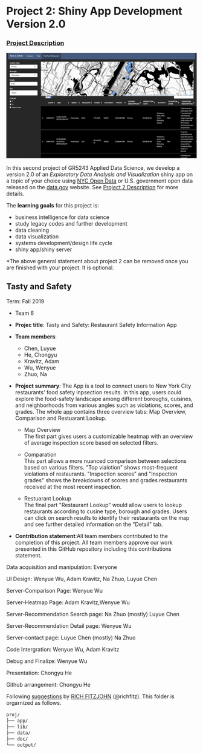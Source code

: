 # Project 2: Shiny App Development Version 2.0

### [Project Description](doc/project2_desc.md)

![screenshot](doc/Restaurant.png)

In this second project of GR5243 Applied Data Science, we develop a version 2.0 of an *Exploratory Data Analysis and Visualization* shiny app on a topic of your choice using [NYC Open Data](https://opendata.cityofnewyork.us/) or U.S. government open data released on the [data.gov](https://data.gov/) website. See [Project 2 Description](doc/project2_desc.md) for more details.  

The **learning goals** for this project is:

- business intelligence for data science
- study legacy codes and further development
- data cleaning
- data visualization
- systems development/design life cycle
- shiny app/shiny server

*The above general statement about project 2 can be removed once you are finished with your project. It is optional.

## Tasty and Safety
Term: Fall 2019

+ Team 6
+ **Projec title**: Tasty and Safety: Restaurant Safety Information App 
+ **Team members**:
	+ Chen, Luyue
	+ He, Chongyu
	+ Kravitz, Adam
	+ Wu, Wenyue
	+ Zhuo, Na

+ **Project summary**: The App is a tool to connect users to New York City restaurants' food safety inpsection results. In this app, users could explore the food-safety landscape among different boroughs, cuisines, and neighborhoods from various angles such as violations, scores, and grades. The whole app contains three overview tabs: Map Overview, Comparison and Restuarant Lookup.    

	+ Map Overview  
	The first part gives users a customizable heatmap with an overview of average inspection score based on selected filters.
        
	+ Comparation  
	This part allows a more nuanced comparison between selections based on various filters. "Top vialotion" shows most-frequent violations of restaurants. "Inspection scores" and "Inspection grades" shows the breakdowns of scores and grades restaurants received at the most recent inspection. 

	+ Restuarant Lookup  
	The final part "Restaurant Lookup" would allow users to lookup restaurants according to cusine type, borough and grades. Users can click on search results to identify their restaurants on the map and see further detailed information on the "Detail" tab. 

+ **Contribution statement**:All team members contributed to the completion of this project. All team members approve our work presented in this GitHub repository including this contributions statement. 

Data acquisition and manipulation: Everyone

UI Design: Wenyue Wu, Adam Kravitz, Na Zhuo, Luyue Chen

  Server-Comparison Page: Wenyue Wu
  
  Server-Heatmap Page: Adam Kravitz,Wenyue Wu
  
  Server-Recommendation Search page: Na Zhuo (mostly) Luyue Chen
  
  Server-Recommendation Detail page: Wenyue Wu
  
  Server-contact page: Luyue Chen (mostly) Na Zhuo
  
Code Intergration: Wenyue Wu, Adam Kravitz

Debug and Finalize: Wenyue Wu

Presentation: Chongyu He

Github arrangement: Chongyu He 


Following [suggestions](http://nicercode.github.io/blog/2013-04-05-projects/) by [RICH FITZJOHN](http://nicercode.github.io/about/#Team) (@richfitz). This folder is orgarnized as follows.

```
proj/
├── app/
├── lib/
├── data/
├── doc/
└── output/
```




